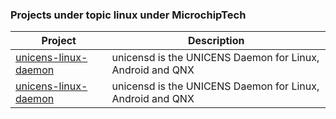 ### Projects under topic linux under MicrochipTech

|**Project**|**Description**|
|---|---|
[unicens-linux-daemon](https://github.com/MicrochipTech/unicens-linux-daemon) | unicensd is the UNICENS Daemon for Linux, Android and QNX
[unicens-linux-daemon](https://github.com/MicrochipTech/unicens-linux-daemon) | unicensd is the UNICENS Daemon for Linux, Android and QNX
